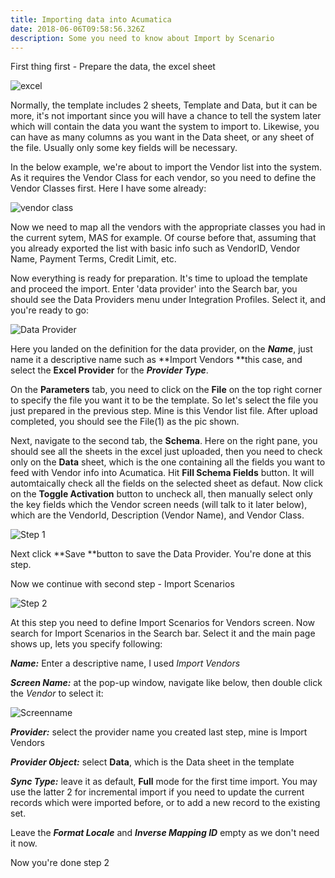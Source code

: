```yaml
---
title: Importing data into Acumatica
date: 2018-06-06T09:58:56.326Z
description: Some you need to know about Import by Scenario
---
```

First thing first - Prepare the data, the excel sheet

![excel](/img/excel.png)

Normally, the template includes 2 sheets, Template and Data, but it can be more, it's not important since you will have a chance to tell the system later which will contain the data you want the system to import to. Likewise, you can have as many columns as you want in the Data sheet, or any sheet of the file. Usually only some key fields will be necessary.

In the below example, we're about to import the Vendor list into the system. As it requires the Vendor Class for each vendor, so you need to define the Vendor Classes first. Here I have some already:

![vendor class](/img/vendorclass1.png)

Now we need to map all the vendors with the appropriate classes you had in the current sytem, MAS for example. Of course before that, assuming that you already exported the list with basic info such as VendorID, Vendor Name, Payment Terms, Credit Limit, etc.

Now everything is ready for preparation. It's time to upload the template and proceed the import. Enter 'data provider' into the Search bar, you should see the Data Providers menu under Integration Profiles. Select it, and you're ready to go:

![Data Provider](/img/step0.png)

Here you landed on the definition for the data provider, on the _**Name**_, just name it a descriptive name such as **Import Vendors **this case, and select the **Excel Provider** for the _**Provider Type**_.

On the **Parameters** tab, you need to click on the **File** on the top right corner to specify the file you want it to be the template. So let's select the file you just prepared in the previous step. Mine is this Vendor list file. After upload completed, you should see the File(1) as the pic shown.

Next, navigate to the second tab, the **Schema**. Here on the right pane, you should see all the sheets in the excel just uploaded, then you need to check only on the **Data** sheet, which is the one containing all the fields you want to feed with Vendor info into Acumatica. Hit **Fill Schema Fields** button. It will automtaically check all the fields on the selected sheet as defaut. Now click on the **Toggle Activation** button to uncheck all, then manually select only the key fields which the Vendor screen needs (will talk to it later below), which are the VendorId, Description (Vendor Name), and Vendor Class.

![Step 1](/img/step1.png)

Next click **Save **button to save the Data Provider. You're done at this step.

Now we continue with second step - Import Scenarios

![Step 2](/img/step2.png)

At this step you need to define Import Scenarios for Vendors screen. Now search for Import Scenarios in the Search bar. Select it and the main page shows up, lets you specify following: 

_**Name:**_ Enter a descriptive name, I used _Import Vendors_

_**Screen Name:**_ at the pop-up window, navigate like below, then double click the _Vendor_ to select it:

![Screenname](/img/screenname.png)

_**Provider:**_ select the provider name you created last step, mine is Import Vendors

**_Provider Object:_** select **Data**, which is the Data sheet in the template

_**Sync Type:**_ leave it as default, **Full** mode for the first time import. You may use the latter 2 for incremental import if you need to update the current records which were imported before, or to add a new record to the existing set.

Leave the _**Format Locale**_ and **_Inverse Mapping ID_** empty as we don't need it now.

Now  you're done step 2
